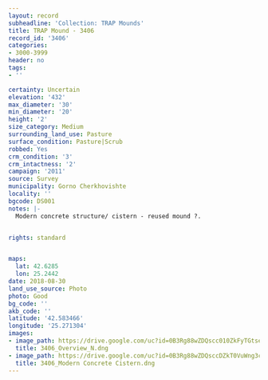 ```yaml
---
layout: record
subheadline: 'Collection: TRAP Mounds'
title: TRAP Mound - 3406
record_id: '3406'
categories:
- 3000-3999
header: no
tags:
- ''

certainty: Uncertain
elevation: '432'
max_diameter: '30'
min_diameter: '20'
height: '2'
size_category: Medium
surrounding_land_use: Pasture
surface_condition: Pasture|Scrub
robbed: Yes
crm_condition: '3'
crm_intactness: '2'
campaign: '2011'
source: Survey
municipality: Gorno Cherkhovishte
locality: ''
bgcode: DS001
notes: |-
  Modern concrete structure/ cistern - reused mound ?.


rights: standard


maps:
  lat: 42.6285
  lon: 25.2442
date: 2018-08-30
land_use_source: Photo
photo: Good
bg_code: ''
akb_code: ''
latitude: '42.583466'
longitude: '25.271304'
images:
- image_path: https://drive.google.com/uc?id=0B3Rg88wZDQscc010ZkFyTGtseFk
  title: 3406_Overview_N.dng
- image_path: https://drive.google.com/uc?id=0B3Rg88wZDQsccDZkT0VuWng3cTg
  title: 3406_Modern Concrete Cistern.dng
---
```

